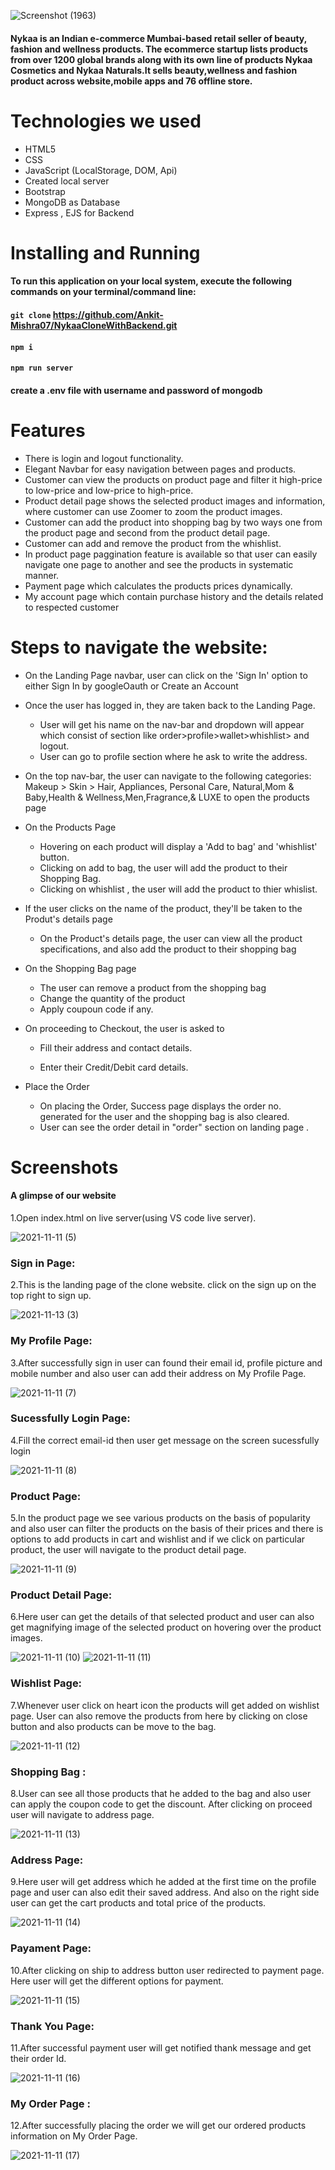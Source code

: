 
![Screenshot (1963)](https://user-images.githubusercontent.com/61643245/146307454-b6b04eec-d2bf-4036-b66a-9a690c4cd706.png)


#### Nykaa is an Indian e-commerce Mumbai-based retail seller of beauty, fashion and wellness products. The ecommerce startup lists products from over 1200 global brands along with its own line of products Nykaa Cosmetics and Nykaa Naturals.It sells beauty,wellness and fashion product across website,mobile apps and 76 offline store.


# Technologies we used 
* HTML5
* CSS
* JavaScript (LocalStorage, DOM, Api)
* Created local server
* Bootstrap
* MongoDB as Database
* Express , EJS for Backend

# Installing and Running

#### To run this application on your local system, execute the following commands on your terminal/command line:
#### `git clone` https://github.com/Ankit-Mishra07/NykaaCloneWithBackend.git
#### `npm i`
#### `npm run server`
#### create a .env file with username and password of mongodb

# Features
* There is login and logout functionality.
* Elegant Navbar for easy navigation between pages and products.
* Customer can view the products on product page and filter it high-price to low-price and low-price to high-price.
* Product detail page shows the selected product images and information, where customer can use Zoomer to zoom the product images.
* Customer can add the product into shopping bag by two ways one from the product page and second from the product detail page.
* Customer can add and remove the product from the whishlist.
* In product page paggination feature is available so that user can easily navigate one page to another and see the products in systematic manner.
* Payment page which calculates the products prices dynamically.
* My account page which contain purchase history and the details related to respected customer

# Steps to navigate the website:
* On the Landing Page navbar, user can click on the 'Sign In' option to either Sign In by googleOauth or Create an Account
* Once the user has logged in, they are taken back to the Landing Page.
  * User will get his name on the nav-bar and dropdown will appear which consist of section like order>profile>wallet>whishlist> and logout.
  * User can go to profile section where he ask to write the address.
* On the top nav-bar, the user can navigate to the following categories: Makeup > Skin > Hair, Appliances, Personal Care, Natural,Mom & Baby,Health & Wellness,Men,Fragrance,& LUXE to open the products page
* On the Products Page
  * Hovering on each product will display a 'Add to bag' and 'whishlist' button. 
  * Clicking on add to bag, the user will add the product to their Shopping Bag.
  * Clicking on whishlist , the user will add the product to thier whislist.
* If the user clicks on the name of the product, they'll be taken to the Produt's details page
  * On the Product's details page, the user can view all the product specifications, and also add the product to their shopping bag
* On the Shopping Bag page
  * The user can remove a product from the shopping bag
  * Change the quantity of the product
  * Apply coupoun code if any.
* On proceeding to Checkout, the user is asked to
  * Fill their address and contact details.

  * Enter their Credit/Debit card details.


* Place the Order
  * On placing the Order, Success page displays the order no. generated for the user and the shopping bag is also cleared.
  * User can see the order detail in "order" section on landing page .


# Screenshots

#### A glimpse of our website


1.Open index.html on live server(using VS code live server).

![2021-11-11 (5)](https://user-images.githubusercontent.com/61643245/141407710-c9aa55bc-6997-4cc6-81c7-1a8e18e905a2.png)

### Sign in Page:

2.This is the landing page of the clone website.
   click on the sign up on the top right to sign up.
   
![2021-11-13 (3)](https://user-images.githubusercontent.com/61643245/141608718-90305419-c33e-48a6-b55a-042adbeaa778.png)

### My Profile Page:

3.After successfully sign in user can found their email id, profile picture and mobile number and also user can add their address on My Profile Page.

![2021-11-11 (7)](https://user-images.githubusercontent.com/61643245/141608761-622cb61d-2fc2-4c67-bc39-a27d8561a4a9.png)

### Sucessfully Login Page:

4.Fill the correct email-id then user get  message on the screen sucessfully login

![2021-11-11 (8)](https://user-images.githubusercontent.com/61643245/141407751-7aec837b-d78f-4b74-9911-a31abdea26b3.png)

### Product Page:

5.In the product page we see various products on the basis of popularity and also user can filter the products on the basis of their prices and there is options to add products in cart and wishlist and if we click on particular product, the user will navigate to the product detail page.

![2021-11-11 (9)](https://user-images.githubusercontent.com/61643245/141408347-122168ca-3716-49dc-bced-11ae3113b097.png)

### Product Detail Page:

6.Here user can get the details of that selected product and user can also get magnifying image of the selected product on hovering over the product images.

![2021-11-11 (10)](https://user-images.githubusercontent.com/61643245/141407766-72a8edbd-53cd-442f-9ce0-c021b96d8a6b.png)
![2021-11-11 (11)](https://user-images.githubusercontent.com/61643245/141407777-8d8f9129-1733-49d6-9f20-66f58888af88.png)

### Wishlist Page:

7.Whenever user click on heart icon the products will get added on wishlist page. User can also remove the products from here by clicking on close button and also products can be move to the bag.

![2021-11-11 (12)](https://user-images.githubusercontent.com/61643245/141407934-f674f13f-cfc1-49b9-b02a-5b839cade800.png)

### Shopping Bag :

8.User can see all those products that he added to the bag and also user can apply the coupon code to get the discount. After clicking on proceed user will navigate to address page.

![2021-11-11 (13)](https://user-images.githubusercontent.com/61643245/141407799-3d0caf92-b944-4a9a-b3a6-7205d4f69389.png)

### Address Page:

9.Here user will get address which he added at the first time on the profile page and user can also edit their saved address. And also on the right side user can get the cart products and total price of the products.

![2021-11-11 (14)](https://user-images.githubusercontent.com/61643245/141407803-1cf170ad-685d-4eb3-a88c-143c99a7f204.png)

### Payament Page:

10.After clicking on ship to address button user redirected to payment page. Here user will get the different options for payment.

![2021-11-11 (15)](https://user-images.githubusercontent.com/61643245/141407815-b113c442-9fea-499b-9546-4179000da24f.png)

### Thank You Page:

11.After successful payment user will get notified thank message and get their order Id.

![2021-11-11 (16)](https://user-images.githubusercontent.com/61643245/141407823-faa7d8c0-283e-435c-8128-180102db0224.png)

### My Order Page :

12.After successfully placing the order we will get our ordered products information on My Order Page.

![2021-11-11 (17)](https://user-images.githubusercontent.com/61643245/141608013-55816cae-1998-4bc6-b7a9-9a1564fa473d.png)



